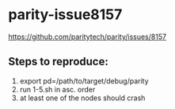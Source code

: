 # parity-issue8157
https://github.com/paritytech/parity/issues/8157

## Steps to reproduce:
1. export pd=/path/to/target/debug/parity
2. run 1-5.sh in asc. order
3. at least one of the nodes should crash
